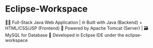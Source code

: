 # Eclipse-Workspace
🧑‍💻 Full-Stack Java Web Application | 🌐 Built with Java (Backend) + HTML/CSS/JSP (Frontend) 🚀 Powered by Apache Tomcat (Server) | 🗃️ MySQL for Database 📁 Developed in Eclipse IDE under the eclipse-workspace
